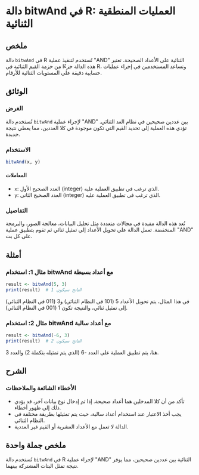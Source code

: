 <!--
Meta Description: # دالة bitwAnd في R: العمليات المنطقية الثنائية ## ملخص دالة `bitwAnd` في R تُستخدم لتنفيذ عملية "AND" الثنائية على الأعداد الصحيحة. تعتبر هذه الدالة ...
Meta Keywords: bitwand, الثنائية, على, الثنائي, دالة
-->

# دالة bitwAnd في R: العمليات المنطقية الثنائية

## ملخص
دالة `bitwAnd` في R تُستخدم لتنفيذ عملية "AND" الثنائية على الأعداد الصحيحة. تعتبر هذه الدالة جزءًا من حزمة القيم الثنائية في R، وتساعد المستخدمين في إجراء عمليات حسابية دقيقة على المستويات الثنائية للأرقام.

## الوثائق
### الغرض
تُستخدم دالة `bitwAnd` لإجراء عملية "AND" بين عددين صحيحين في نظام العد الثنائي. تؤدي هذه العملية إلى تحديد القيم التي تكون موجودة في كلا العددين، مما يعطي نتيجة جديدة.

### الاستخدام
```R
bitwAnd(x, y)
```

#### المعاملات
- `x`: العدد الصحيح الأول (integer) الذي ترغب في تطبيق العملية عليه.
- `y`: العدد الصحيح الثاني (integer) الذي ترغب في تطبيق العملية عليه.

### التفاصيل
تُعد هذه الدالة مفيدة في مجالات متعددة مثل تحليل البيانات، معالجة الصور، والبرمجة المنخفضة. تعمل الدالة على تحويل الأعداد إلى تمثيل ثنائي ثم تقوم بتطبيق عملية "AND" على كل بت. 

## أمثلة
### مثال 1: استخدام bitwAnd مع أعداد بسيطة
```R
result <- bitwAnd(5, 3)
print(result)  # الناتج سيكون 1
```
في هذا المثال، يتم تحويل الأعداد 5 (101 في النظام الثنائي) و3 (011 في النظام الثنائي) إلى تمثيل ثنائي، والنتيجة تكون 1 (001 في النظام الثنائي).

### مثال 2: استخدام bitwAnd مع أعداد سالبة
```R
result <- bitwAnd(-6, 3)
print(result)  # الناتج سيكون 2
```
هنا، يتم تطبيق العملية على العدد -6 (الذي يتم تمثيله بتكملة 2) والعدد 3.

## الشرح
### الأخطاء الشائعة والملاحظات
- تأكد من أن كلا المدخلين هما أعداد صحيحة. إذا تم إدخال نوع بيانات آخر، قد يؤدي ذلك إلى ظهور أخطاء.
- يجب أخذ الاعتبار عند استخدام أعداد سالبة، حيث يتم تمثيلها بطريقة مختلفة في النظام الثنائي.
- الدالة لا تعمل مع الأعداد العشرية أو القيم غير العددية.

## ملخص جملة واحدة
تُستخدم دالة `bitwAnd` في R لإجراء عملية "AND" الثنائية بين عددين صحيحين، مما يوفر نتيجة تمثل البتات المشتركة بينهما.